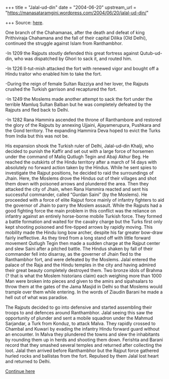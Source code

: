 +++
title = "Jalal-ud-din"
date = "2004-06-20"
upstream_url = "https://manasataramgini.wordpress.com/2004/06/20/jalal-ud-din/"

+++
Source: [here](https://manasataramgini.wordpress.com/2004/06/20/jalal-ud-din/).

One branch of the Chahamanas, after the death and defeat of king Prithiviraja Chahamana and the fall of their capital Dilika (Old Delhi), continued the struggle against Islam from Ranthambhor.

-In 1209 the Rajputs stoutly defended this great fortress against Qutub-ud-din, who was dispatched by Ghori to sack it, and routed him.

-In 1226 Il-tut-mish attacked the fort with renewed vigor and bought off a Hindu traitor who enabled him to take the fort.

-During the reign of female Sultan Razziya and her lover, the Rajputs crushed the Turkish garrison and recaptured the fort.

-In 1249 the Moslems made another attempt to sack the fort under the terrible Mamluq Sultan Balban but he was completely defeated by the Rajputs and fled back to Delhi.

-In 1282 Rana Hammira ascended the throne of Ranthambore and restored the glory of the Rajputs by annexing Ujjaini, Ajayamerupura, Pushkara and the Gond territory. The expanding Hammira Deva hoped to evict the Turks from India but this was not be.

His expansion shook the Turkish ruler of Delhi, Jalal-ud-din Khalji, who decided to punish the Kaffir and set out with a large force of horsemen under the command of Maliq Qutlugh Tegin and Abaji Akhur Beg. He reached the outskirts of the Hindu territory after a march of 14 days with absolutely no forward action taken by the Hindus. While he sent spies to investigate the Rajput positions, he decided to raid the surroundings of Jhain. Here, the Moslems drove the Hindus out of their villages and shot them down with poisoned arrows and plundered the area. Then they attacked the city of Jhain, when Rana Hammira reacted and sent his successful commander, called “Gurdan Saini” (by the Moslems). He proceeded with a force of elite Rajput force mainly of infantry fighters to aid the governor of Jhain to parry the Moslem assault. While the Rajputs had a good fighting force the main problem in this conflict was the reliance on infantry against an entirely horse-borne mobile Turkish force. They formed a battle formation and waited for the cavalry charge but the Turks first only kept shooting poisoned and fire-tipped arrows by rapidly moving. This mobility made the Hindu long bow archer, despite his far greater bow-draw fairly ineffective. As they tired from a long stand off with little forward movement Qutlugh Tegin then made a sudden charge at the Rajput center and slew Saini after a pitched battle. The Hindus shaken by fall of their commander fell into disarray, as the governer of Jhain fled to the Ranthambhor fort, and were defeated by the Moslems. Jalal entered the palace of the Raja and the Hindu temples in the city and having admired their great beauty completely destroyed them. Two bronze idols of Brahma (? that is what the Moslem historians claim) each weighing more than 1000 Man were broken into pieces and given to the amirs and sipahsalars to throw them at the gates of the Jama Masjid in Delhi so that Moslems would trample over them while entering. In the words of Ziaudin Barani he made a hell out of what was paradise.

The Rajputs decided to go into defensive and started assembling their troops to and defences around Ranthambhor. Jalal seeing this saw the opportunity of plunder and sent a mobile squadron under the Mahmud Sarjandar, a Turk from Konduz, to attack Malva. They rapidly crossed to Chambal and Kuwari by evading the infantry Hindu forward guard without an encounter. In Malva they plundered the towns and slew the inhabitants by rounding them up in herds and shooting them down. Ferishta and Barani record that they smashed several temples and returned after collecting the loot. Jalal then arrived before Ranthambhor but the Rajput force gathered hurled rocks and ballistas from the fort. Repulsed by them Jalal lost heart and returned to Delhi.

[Continue here](https://manasataramgini.wordpress.com/2004/06/20/hammira-devas-last-stand/)

